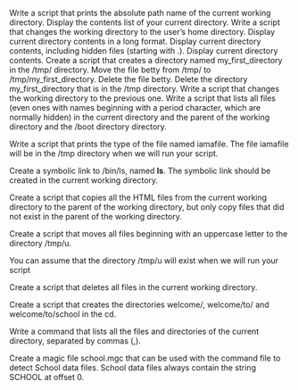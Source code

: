 Write a script that prints the absolute path name of the current working directory.
Display the contents list of your current directory.
Write a script that changes the working directory to the user’s home directory.
Display current directory contents in a long format.
Display current directory contents, including hidden files (starting with .).
Display current directory contents.
Create a script that creates a directory named my_first_directory in the /tmp/ directory. 
Move the file betty from /tmp/ to /tmp/my_first_directory.
Delete the file betty.
Delete the directory my_first_directory that is in the /tmp directory.
Write a script that changes the working directory to the previous one.
Write a script that lists all files (even ones with names beginning with a period character, which are normally hidden) in the current directory and the parent of the working directory and the /boot directory directory.

Write a script that prints the type of the file named iamafile. The file iamafile will be in the /tmp directory when we will run your script.

Create a symbolic link to /bin/ls, named __ls__. The symbolic link should be created in the current working directory.


Create a script that copies all the HTML files from the current working directory to the parent of the working directory, but only copy files that did not exist in the parent of the working directory.


Create a script that moves all files beginning with an uppercase letter to the directory /tmp/u.

You can assume that the directory /tmp/u will exist when we will run your script


Create a script that deletes all files in the current working directory.


Create a script that creates the directories welcome/, welcome/to/ and welcome/to/school in the cd.

Write a command that lists all the files and directories of the current directory, separated by commas (,).


Create a magic file school.mgc that can be used with the command file to detect School data files. School data files always contain the string SCHOOL at offset 0.



